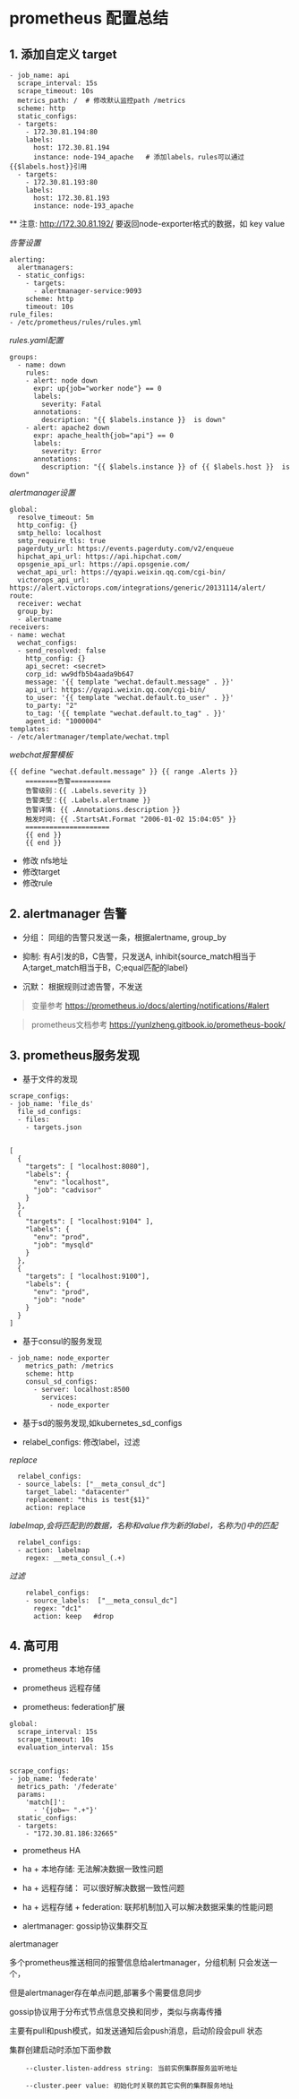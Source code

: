 # prometheus 配置总结

## 1. 添加自定义 target

```
- job_name: api
  scrape_interval: 15s
  scrape_timeout: 10s
  metrics_path: /  # 修改默认监控path /metrics
  scheme: http
  static_configs:
  - targets:
    - 172.30.81.194:80
    labels:
      host: 172.30.81.194     
      instance: node-194_apache   # 添加labels，rules可以通过{{$labels.host}}引用
  - targets:
    - 172.30.81.193:80
    labels:
      host: 172.30.81.193
      instance: node-193_apache
```

** 注意: http://172.30.81.192/ 要返回node-exporter格式的数据，如 key value

*告警设置*

```
alerting:
  alertmanagers:
  - static_configs:
    - targets:
      - alertmanager-service:9093
    scheme: http
    timeout: 10s
rule_files:
- /etc/prometheus/rules/rules.yml
```

*rules.yaml配置*

```
groups:
  - name: down
    rules:
    - alert: node down
      expr: up{job="worker node"} == 0
      labels:
        severity: Fatal
      annotations:
        description: "{{ $labels.instance }}  is down"
    - alert: apache2 down
      expr: apache_health{job="api"} == 0
      labels:
        severity: Error
      annotations:
        description: "{{ $labels.instance }} of {{ $labels.host }}  is down"
```


*alertmanager设置*

```
global:
  resolve_timeout: 5m
  http_config: {}
  smtp_hello: localhost
  smtp_require_tls: true
  pagerduty_url: https://events.pagerduty.com/v2/enqueue
  hipchat_api_url: https://api.hipchat.com/
  opsgenie_api_url: https://api.opsgenie.com/
  wechat_api_url: https://qyapi.weixin.qq.com/cgi-bin/
  victorops_api_url: https://alert.victorops.com/integrations/generic/20131114/alert/
route:
  receiver: wechat
  group_by:
  - alertname
receivers:
- name: wechat
  wechat_configs:
  - send_resolved: false
    http_config: {}
    api_secret: <secret>
    corp_id: ww9dfb5b4aada9b647
    message: '{{ template "wechat.default.message" . }}'
    api_url: https://qyapi.weixin.qq.com/cgi-bin/
    to_user: '{{ template "wechat.default.to_user" . }}'
    to_party: "2"
    to_tag: '{{ template "wechat.default.to_tag" . }}'
    agent_id: "1000004"
templates:
- /etc/alertmanager/template/wechat.tmpl
```

*webchat报警模板*

```
{{ define "wechat.default.message" }} {{ range .Alerts }}
    ========告警========== 
    告警级别：{{ .Labels.severity }} 
    告警类型：{{ .Labels.alertname }} 
    告警详情: {{ .Annotations.description }} 
    触发时间: {{ .StartsAt.Format "2006-01-02 15:04:05" }} 
    ===================== 
    {{ end }} 
    {{ end }}
```

* 修改 nfs地址
* 修改target
* 修改rule


## 2. alertmanager 告警

* 分组： 同组的告警只发送一条，根据alertname, group_by

* 抑制:  有A引发的B，C告警，只发送A, inhibit{source_match相当于A;target_match相当于B，C;equal匹配的label}

* 沉默： 根据规则过滤告警，不发送

> 变量参考 https://prometheus.io/docs/alerting/notifications/#alert

> prometheus文档参考 https://yunlzheng.gitbook.io/prometheus-book/


## 3. prometheus服务发现

* 基于文件的发现

```
scrape_configs:
- job_name: 'file_ds'
  file_sd_configs:
  - files:
    - targets.json


[
  {
    "targets": [ "localhost:8080"],
    "labels": {
      "env": "localhost",
      "job": "cadvisor"
    }
  },
  {
    "targets": [ "localhost:9104" ],
    "labels": {
      "env": "prod",
      "job": "mysqld"
    }
  },
  {
    "targets": [ "localhost:9100"],
    "labels": {
      "env": "prod",
      "job": "node"
    }
  }
]

```

* 基于consul的服务发现

```
- job_name: node_exporter
    metrics_path: /metrics
    scheme: http
    consul_sd_configs:
      - server: localhost:8500
        services:
          - node_exporter
```

* 基于sd的服务发现,如kubernetes_sd_configs

* relabel_configs: 修改label，过滤

*replace*

```
  relabel_configs:
  - source_labels: ["__meta_consul_dc"]
    target_label: "datacenter"
    replacement: "this is test{$1}"
    action: replace
```

*labelmap,会将匹配到的数据，名称和value作为新的label，名称为()中的匹配*

```
  relabel_configs:
  - action: labelmap
    regex: __meta_consul_(.+)
```

*过滤*

```
    relabel_configs:
    - source_labels:  ["__meta_consul_dc"]
      regex: "dc1"
      action: keep   #drop
```


## 4. 高可用

* prometheus 本地存储

* prometheus 远程存储

* prometheus: federation扩展

```
global:
  scrape_interval: 15s
  scrape_timeout: 10s
  evaluation_interval: 15s


scrape_configs:
- job_name: 'federate'
  metrics_path: '/federate'
  params:
    'match[]':
      - '{job=~ ".+"}'
  static_configs:
  - targets: 
    - "172.30.81.186:32665"
```

* prometheus HA

- ha + 本地存储: 无法解决数据一致性问题

- ha + 远程存储： 可以很好解决数据一致性问题
 
- ha + 远程存储 + federation: 联邦机制加入可以解决数据采集的性能问题

* alertmanager: gossip协议集群交互

alertmanager 

多个prometheus推送相同的报警信息给alertmanager，分组机制 只会发送一个，

但是alertmanager存在单点问题,部署多个需要信息同步

gossip协议用于分布式节点信息交换和同步，类似与病毒传播

主要有pull和push模式，如发送通知后会push消息，启动阶段会pull 状态

集群创建启动时添加下面参数
```
    --cluster.listen-address string: 当前实例集群服务监听地址

    --cluster.peer value: 初始化时关联的其它实例的集群服务地址

```

